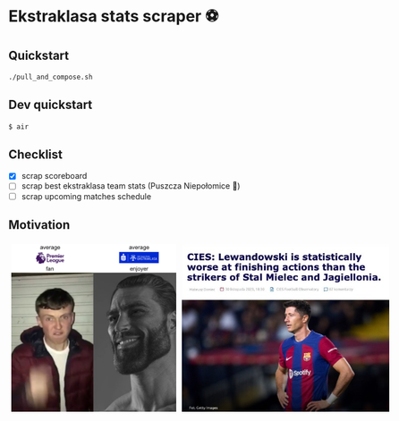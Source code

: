 # Ekstraklasa stats scraper :soccer:

## Quickstart

```bash
./pull_and_compose.sh
```

## Dev quickstart

```bash
$ air
```

## Checklist

- [x] scrap scoreboard
- [ ] scrap best ekstraklasa team stats (Puszcza Niepołomice :evergreen_tree:)
- [ ] scrap upcoming matches schedule

## Motivation

<div style="display: flex;">
  <img src="./assets/58q6lo.png" alt="Ekstraklasa enjoyer"  style="padding: 5px; height: 300px;">
  <img src="./assets/8fpebz.jpg" alt="Lewandowski meme"  style="padding: 5px; height: 300px;">
<div>
